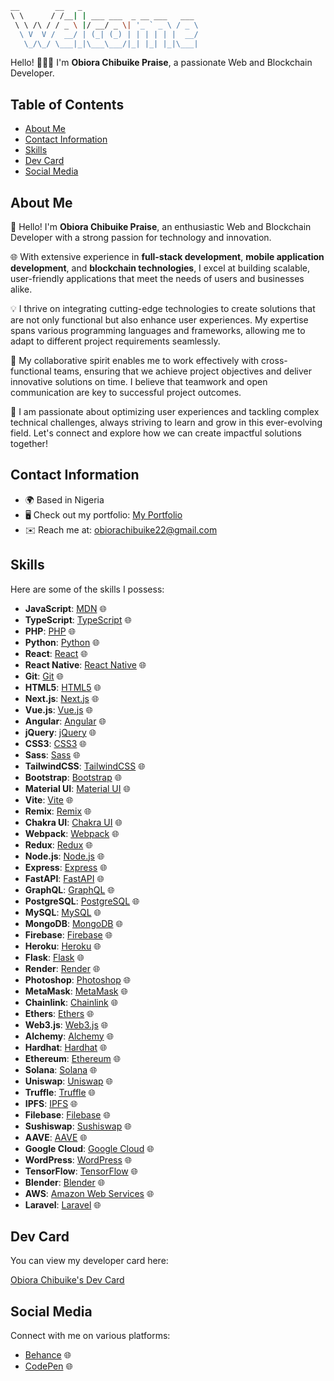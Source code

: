 

```bash
__        __   _                                   
\ \      / /__| | ___ ___  _ __ ___   ___   
 \ \ /\ / / _ \ |/ __/ _ \| '_ ` _ \ / _ \  
  \ V  V /  __/ | (_| (_) | | | | | |  __/ 
   \_/\_/ \___|_|\___\___/|_| |_| |_|\___|   
```

Hello! 👋👋👋
I'm **Obiora Chibuike Praise**, a passionate Web and Blockchain Developer.

## Table of Contents

- [About Me](#about-me)
- [Contact Information](#contact-information)
- [Skills](#skills)
- [Dev Card](#dev-card)
- [Social Media](#social-media)

## About Me

👋 Hello! I'm **Obiora Chibuike Praise**, an enthusiastic Web and Blockchain Developer with a strong passion for technology and innovation.

🌐 With extensive experience in **full-stack development**, **mobile application development**, and **blockchain technologies**, I excel at building scalable, user-friendly applications that meet the needs of users and businesses alike.

💡 I thrive on integrating cutting-edge technologies to create solutions that are not only functional but also enhance user experiences. My expertise spans various programming languages and frameworks, allowing me to adapt to different project requirements seamlessly.

🤝 My collaborative spirit enables me to work effectively with cross-functional teams, ensuring that we achieve project objectives and deliver innovative solutions on time. I believe that teamwork and open communication are key to successful project outcomes.

🚀 I am passionate about optimizing user experiences and tackling complex technical challenges, always striving to learn and grow in this ever-evolving field. Let's connect and explore how we can create impactful solutions together!

## Contact Information

* 🌍 Based in Nigeria
* 🖥️ Check out my portfolio: [My Portfolio](http://codetech-pi.vercel.app/)
* ✉️ Reach me at: [obiorachibuike22@gmail.com](mailto:obiorachibuike22@gmail.com)

## Skills

Here are some of the skills I possess:

- **JavaScript**: [MDN](https://developer.mozilla.org/en-US/docs/Web/JavaScript) 🌐
- **TypeScript**: [TypeScript](https://www.typescriptlang.org/) 🌐
- **PHP**: [PHP](https://www.php.net/) 🌐
- **Python**: [Python](https://www.python.org/) 🌐
- **React**: [React](https://reactjs.org/) 🌐
- **React Native**: [React Native](https://reactnative.dev/) 🌐
- **Git**: [Git](https://git-scm.com/) 🌐
- **HTML5**: [HTML5](https://developer.mozilla.org/en-US/docs/Glossary/HTML5) 🌐
- **Next.js**: [Next.js](https://nextjs.org/docs) 🌐
- **Vue.js**: [Vue.js](https://vuejs.org/) 🌐
- **Angular**: [Angular](https://angular.io/) 🌐
- **jQuery**: [jQuery](https://jquery.com/) 🌐
- **CSS3**: [CSS3](https://www.w3.org/TR/CSS/#css) 🌐
- **Sass**: [Sass](https://sass-lang.com/) 🌐
- **TailwindCSS**: [TailwindCSS](https://tailwindcss.com/) 🌐
- **Bootstrap**: [Bootstrap](https://getbootstrap.com/) 🌐
- **Material UI**: [Material UI](https://mui.com/) 🌐
- **Vite**: [Vite](https://vitejs.dev/) 🌐
- **Remix**: [Remix](https://remix.run/) 🌐
- **Chakra UI**: [Chakra UI](https://chakra-ui.com/) 🌐
- **Webpack**: [Webpack](https://webpack.js.org/) 🌐
- **Redux**: [Redux](https://redux.js.org/) 🌐
- **Node.js**: [Node.js](https://nodejs.org/en/) 🌐
- **Express**: [Express](https://expressjs.com/) 🌐
- **FastAPI**: [FastAPI](https://fastapi.tiangolo.com/) 🌐
- **GraphQL**: [GraphQL](https://graphql.org/) 🌐
- **PostgreSQL**: [PostgreSQL](https://www.postgresql.org/) 🌐
- **MySQL**: [MySQL](https://www.mysql.com/) 🌐
- **MongoDB**: [MongoDB](https://www.mongodb.com/) 🌐
- **Firebase**: [Firebase](https://firebase.google.com/) 🌐
- **Heroku**: [Heroku](https://www.heroku.com/) 🌐
- **Flask**: [Flask](https://flask.palletsprojects.com/en/2.0.x/) 🌐
- **Render**: [Render](https://render.com/) 🌐
- **Photoshop**: [Photoshop](https://www.adobe.com/uk/products/photoshop.html) 🌐
- **MetaMask**: [MetaMask](https://metamask.io/) 🌐
- **Chainlink**: [Chainlink](https://chain.link/) 🌐
- **Ethers**: [Ethers](https://ethers.io) 🌐
- **Web3.js**: [Web3.js](https://web3js.readthedocs.io/en/v1.7.1/#) 🌐
- **Alchemy**: [Alchemy](https://docs.alchemy.com/alchemy/documentation/alchemy-web3) 🌐
- **Hardhat**: [Hardhat](https://hardhat.org/) 🌐
- **Ethereum**: [Ethereum](https://ethereum.org/en/) 🌐
- **Solana**: [Solana](https://solana.com/) 🌐
- **Uniswap**: [Uniswap](https://uniswap.org/) 🌐
- **Truffle**: [Truffle](https://trufflesuite.com) 🌐
- **IPFS**: [IPFS](https://ipfs.io/) 🌐
- **Filebase**: [Filebase](https://filebase.com/) 🌐
- **Sushiswap**: [Sushiswap](https://www.sushi.com/) 🌐
- **AAVE**: [AAVE](https://aave.com/) 🌐
- **Google Cloud**: [Google Cloud](https://cloud.google.com/) 🌐
- **WordPress**: [WordPress](https://wordpress.com) 🌐
- **TensorFlow**: [TensorFlow](https://www.tensorflow.org/) 🌐
- **Blender**: [Blender](https://www.blender.org/) 🌐
- **AWS**: [Amazon Web Services](https://aws.amazon.com) 🌐
- **Laravel**: [Laravel](https://laravel.com/) 🌐

## Dev Card

You can view my developer card here:

<a href="https://app.daily.dev/obiorachibuike">Obiora Chibuike's Dev Card</a>

## Social Media

Connect with me on various platforms:

- [Behance](https://www.behance.com/chibuikeobiora) 🌐
- [CodePen](https://www.codepen.io/@Obiora-Chibuike) 🌐
